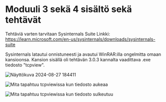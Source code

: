 
# Moduuli 3 sekä 4 sisältö sekä tehtävät

Tehtäviä varten tarvitaan Sysinternals Suite
Linkki: https://learn.microsoft.com/en-us/sysinternals/downloads/sysinternals-suite

Sysinternals latautui onnistuneesti ja avautui WinRAR:illa ongelmitta omaan kansioonsa. 
Kansion sisällä oli tehtävän 3.0.3 kannalta vaadittava .exe tiedosto "tcpview".

![Näyttökuva 2024-08-27 184411](https://github.com/user-attachments/assets/d3455145-2326-4cf1-ab17-e34b8fd7d8f5)

![Mita tapahtuu tcpviewissa kun tiedosto aukeaa](https://github.com/user-attachments/assets/08a4b1bc-0631-4aa7-b6f7-bcd59159a55d)

![Mita tapahtuu tcpviewissa kun tiedosto sulkeutuu](https://github.com/user-attachments/assets/9d4705f9-678e-4b06-9cda-bb14a163cf29)

